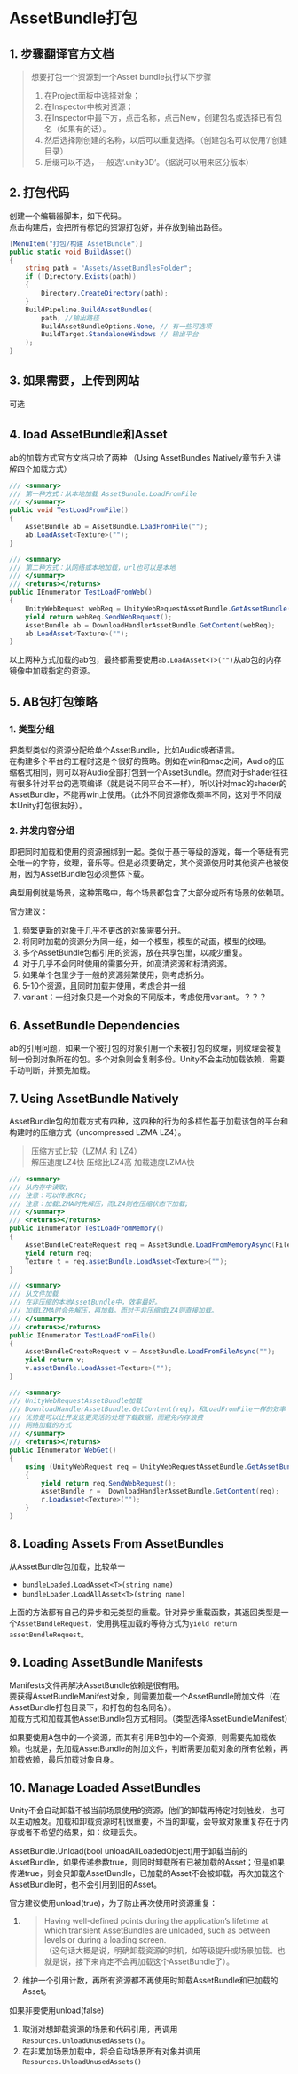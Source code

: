 # AssetBundle打包

## 1. 步骤翻译官方文档

> 想要打包一个资源到一个Asset bundle执行以下步骤
>
> 1. 在Project面板中选择对象；
> 2. 在Inspector中核对资源；
> 3. 在Inspector中最下方，点击名称，点击New，创建包名或选择已有包名（如果有的话）。
> 4. 然后选择刚创建的名称，以后可以重复选择。（创建包名可以使用‘/’创建目录）
> 5. 后缀可以不选，一般选‘.unity3D’。（据说可以用来区分版本）

## 2. 打包代码

创建一个编辑器脚本，如下代码。  
点击构建后，会把所有标记的资源打包好，并存放到输出路径。

```cs
[MenuItem("打包/构建 AssetBundle")]
public static void BuildAsset()
{
    string path = "Assets/AssetBundlesFolder";
    if (!Directory.Exists(path))
    {
        Directory.CreateDirectory(path);
    }
    BuildPipeline.BuildAssetBundles(
        path, //输出路径
        BuildAssetBundleOptions.None, // 有一些可选项
        BuildTarget.StandaloneWindows // 输出平台
    );
}
```

## 3. 如果需要，上传到网站

可选

## 4. load AssetBundle和Asset

ab的加载方式官方文档只给了两种
（Using AssetBundles Natively章节升入讲解四个加载方式）

```cs
/// <summary>
/// 第一种方式：从本地加载 AssetBundle.LoadFromFile
/// </summary>
public void TestLoadFromFile()
{
    AssetBundle ab = AssetBundle.LoadFromFile("");
    ab.LoadAsset<Texture>("");
}

/// <summary>
/// 第二种方式：从网络或本地加载，url也可以是本地
/// </summary>
/// <returns></returns>
public IEnumerator TestLoadFromWeb()
{
    UnityWebRequest webReq = UnityWebRequestAssetBundle.GetAssetBundle("");
    yield return webReq.SendWebRequest();
    AssetBundle ab = DownloadHandlerAssetBundle.GetContent(webReq);
    ab.LoadAsset<Texture>("");
}
```

以上两种方式加载的ab包，最终都需要使用`ab.LoadAsset<T>("")`从ab包的内存镜像中加载指定的资源。

## 5. AB包打包策略

### 1. 类型分组

把类型类似的资源分配给单个AssetBundle，比如Audio或者语言。  
在构建多个平台的工程时这是个很好的策略。例如在win和mac之间，Audio的压缩格式相同，则可以将Audio全部打包到一个AssetBundle。然而对于shader往往有很多针对平台的选项编译（就是说不同平台不一样），所以针对mac的shader的AssetBundle，不能再win上使用。（此外不同资源修改频率不同，这对于不同版本Unity打包很友好）。

### 2. 并发内容分组

即把同时加载和使用的资源捆绑到一起。类似于基于等级的游戏，每一个等级有完全唯一的字符，纹理，音乐等。但是必须要确定，某个资源使用时其他资产也被使用，因为AssetBundle包必须整体下载。

典型用例就是场景，这种策略中，每个场景都包含了大部分或所有场景的依赖项。

官方建议：

1. 频繁更新的对象于几乎不更改的对象需要分开。
2. 将同时加载的资源分为同一组，如一个模型，模型的动画，模型的纹理。
3. 多个AssetBundle包都引用的资源，放在共享包里，以减少重复。
4. 对于几乎不会同时使用的需要分开，如高清资源和标清资源。
5. 如果单个包里少于一般的资源频繁使用，则考虑拆分。
6. 5-10个资源，且同时加载并使用，考虑合并一组
7. variant：一组对象只是一个对象的不同版本，考虑使用variant。？？？

## 6. AssetBundle Dependencies

ab的引用问题，如果一个被打包的对象引用一个未被打包的纹理，则纹理会被复制一份到对象所在的包。多个对象则会复制多份。Unity不会主动加载依赖，需要手动判断，并预先加载。

## 7. Using AssetBundle Natively

AssetBundle包的加载方式有四种，这四种的行为的多样性基于加载该包的平台和构建时的压缩方式（uncompressed LZMA LZ4）。

> 压缩方式比较（LZMA 和 LZ4）  
> 解压速度LZ4快
> 压缩比LZ4高
> 加载速度LZMA快

```cs
/// <summary>
/// 从内存中读取;
/// 注意：可以传递CRC;
/// 注意：加载LZMA时先解压，而LZ4则在压缩状态下加载;
/// </summary>
/// <returns></returns>
public IEnumerator TestLoadFromMemory()
{
    AssetBundleCreateRequest req = AssetBundle.LoadFromMemoryAsync(File.ReadAllBytes(""));
    yield return req;
    Texture t = req.assetBundle.LoadAsset<Texture>("");
}

/// <summary>
/// 从文件加载
/// 在非压缩的本地AssetBundle中，效率最好。  
/// 加载LZMA时会先解压，再加载。而对于非压缩或LZ4则直接加载。
/// </summary>
/// <returns></returns>
public IEnumerator TestLoadFromFile()
{
    AssetBundleCreateRequest v = AssetBundle.LoadFromFileAsync("");
    yield return v;
    v.assetBundle.LoadAsset<Texture>("");
}

/// <summary>
/// UnityWebRequestAssetBundle加载
/// DownloadHandlerAssetBundle.GetContent(req)，和LoadFromFile一样的效率
/// 优势是可以让开发这更灵活的处理下载数据，而避免内存浪费
/// 网络加载的方式
/// </summary>
/// <returns></returns>
public IEnumerator WebGet()
{
    using (UnityWebRequest req = UnityWebRequestAssetBundle.GetAssetBundle(""))
    {
        yield return req.SendWebRequest();
        AssetBundle r =  DownloadHandlerAssetBundle.GetContent(req);
        r.LoadAsset<Texture>("");
    }
}
```

## 8. Loading Assets From AssetBundles

从AssetBundle包加载，比较单一

* `bundleLoaded.LoadAsset<T>(string name)`
* `bundleLoader.LoadAllAsset<T>(string name)`

上面的方法都有自己的异步和无类型的重载。针对异步重载函数，其返回类型是一个`AssetBundleRequest`，使用携程加载的等待方式为`yield return assetBundleRequest`。

## 9. Loading AssetBundle Manifests

Manifests文件再解决AssetBundle依赖是很有用。  
要获得AssetBundleManifest对象，则需要加载一个AssetBundle附加文件（在AssetBundle打包目录下，和打包的包名同名）。  
加载方式和加载其他AssetBundle包方式相同。（类型选择AssetBundleManifest）  

如果要使用A包中的一个资源，而其有引用B包中的一个资源，则需要先加载依赖。也就是，先加载AssetBundle的附加文件，判断需要加载对象的所有依赖，再加载依赖，最后加载对象自身。

## 10. Manage Loaded AssetBundles

Unity不会自动卸载不被当前场景使用的资源，他们的卸载再特定时刻触发，也可以主动触发。加载和卸载资源时机很重要，不当的卸载，会导致对象重复存在于内存或者不希望的结果，如：纹理丢失。  

AssetBundle.Unload(bool unloadAllLoadedObject)用于卸载当前的AssetBundle，如果传递参数true，则同时卸载所有已被加载的Asset；但是如果传递true，则会只卸载AssetBundle，已加载的Asset不会被卸载，再次加载这个AssetBundle时，也不会引用到旧的Asset。

官方建议使用unload(true)，为了防止再次使用时资源重复：

1. >Having well-defined points during the application’s lifetime at which transient AssetBundles are unloaded, such as between levels or during a loading screen.  
（这句话大概是说，明确卸载资源的时机，如等级提升或场景加载。也就是说，接下来肯定不会再加载这个AssetBundle了）。
2. 维护一个引用计数，再所有资源都不再使用时卸载AssetBundle和已加载的Asset。

如果非要使用unload(false)  
1. 取消对想卸载资源的场景和代码引用，再调用`Resources.UnloadUnusedAssets()`。
2. 在非累加场景加载中，将会自动场景所有对象并调用`Resources.UnloadUnusedAssets()`


